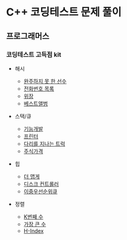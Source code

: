 # C++ 코딩테스트 문제 풀이

## 프로그래머스

### 코딩테스트 고득점 kit
- 해시
  - [완주하지 못 한 선수](./programmers/programmers_42576.cpp)
  - [전화번호 목록](./programmers/programmers_42577.cpp)
  - [위장](./programmers/programmers_42578.cpp)
  - [베스트앨범](./programmers/programmers_42579.cpp)
  
- 스택/큐
  - [기능개발](./programmers/programmers_42586.cpp)
  - [프린터](./programmers/programmers_42587.cpp)
  - [다리를 지나는 트럭](./programmers/programmers_42583.cpp)
  - [주식가격](./programmers/programmers_42584.cpp)

- 힙
  - [더 맵게](./progreammers/programmers_42626)
  - [디스크 컨트롤러](./progreammers/programmers_42627)
  - [이중우선순위큐](./progreammers/programmers_42628)

- 정렬
  - [K번째 수](./programmers/programmers_42748.cpp)
  - [가장 큰 수](./programmers/programmers_42746.cpp)
  - [H-Index](./programmers/programmers_42747.cpp)